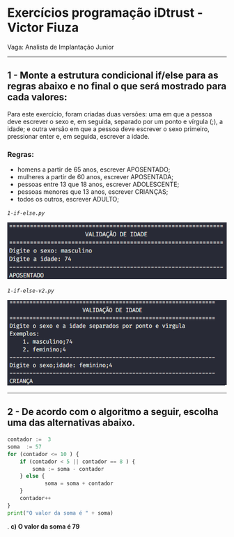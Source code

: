 # Exercícios programação iDtrust - Victor Fiuza

 Vaga: Analista de Implantação Junior

---

## 1 - Monte a estrutura condicional if/else para as regras abaixo e no final o que será mostrado para cada valores:

Para este exercício, foram criadas duas versões: uma em que a pessoa deve escrever o sexo e, em seguida, separado por um ponto e vírgula (;), a idade; e outra versão em que a pessoa deve escrever o sexo primeiro, pressionar enter e, em seguida, escrever a idade.

### Regras:
- homens a partir de 65 anos, escrever APOSENTADO;
- mulheres a partir de 60 anos, escrever APOSENTADA;
- pessoas entre 13 que 18 anos, escrever ADOLESCENTE;
- pessoas menores que 13 anos, escrever CRIANÇAS;
- todos os outros, escrever ADULTO;

*`1-if-else.py`* 

![resultados](./assets/result_1.png)
 
 *`1-if-else-v2.py`* 

![resultados](./assets/result_2.png)

---

## 2 - De acordo com o algoritmo a seguir, escolha uma das alternativas abaixo.
```python
contador :=  3
soma  := 57
for (contador <= 10 ) {
	if (contador < 5 || contador == 8 ) {
		soma := soma - contador
    } else {
            soma = soma + contador
    }
	contador++
} 
print("O valor da soma é " + soma)
```
.
**c) O valor da soma é 79**